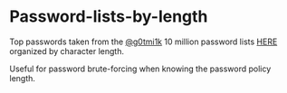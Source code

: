 # Password-lists-by-length

Top passwords taken from the [@g0tmi1k](https://github.com/danielmiessler/) 10 million password lists [HERE](https://github.com/danielmiessler/SecLists/blob/master/Passwords/Common-Credentials/10-million-password-list-top-1000000.txt) organized by character length.

Useful for password brute-forcing when knowing the password policy length.
